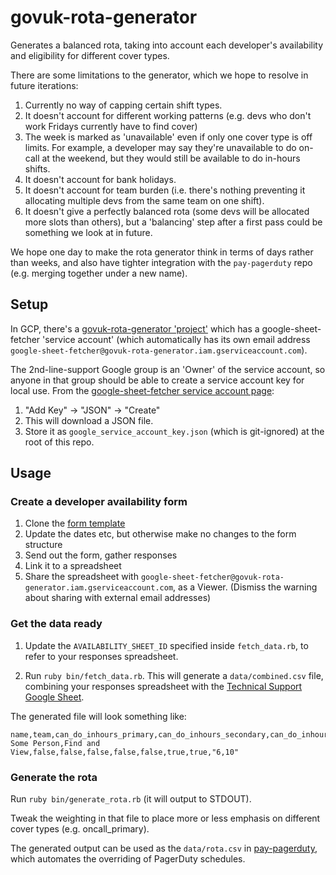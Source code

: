 # govuk-rota-generator

Generates a balanced rota, taking into account each developer's availability and eligibility for different cover types.

There are some limitations to the generator, which we hope to resolve in future iterations:

1. Currently no way of capping certain shift types.
1. It doesn't account for different working patterns (e.g. devs who don't work Fridays currently have to find cover)
1. The week is marked as 'unavailable' even if only one cover type is off limits. For example, a developer may say they're unavailable to do on-call at the weekend, but they would still be available to do in-hours shifts.
1. It doesn't account for bank holidays.
1. It doesn't account for team burden (i.e. there's nothing preventing it allocating multiple devs from the same team on one shift).
1. It doesn't give a perfectly balanced rota (some devs will be allocated more slots than others), but a 'balancing' step after a first pass could be something we look at in future.

We hope one day to make the rota generator think in terms of days rather than weeks, and also have tighter integration with the `pay-pagerduty` repo (e.g. merging together under a new name).

## Setup

In GCP, there's a [govuk-rota-generator 'project'](https://console.cloud.google.com/?project=govuk-rota-generator) which has a google-sheet-fetcher 'service account' (which automatically has its own email address `google-sheet-fetcher@govuk-rota-generator.iam.gserviceaccount.com`).

The 2nd-line-support Google group is an 'Owner' of the service account, so anyone in that group should be able to create a service account key for local use. From the [google-sheet-fetcher service account page](https://console.cloud.google.com/iam-admin/serviceaccounts/details/111167577478691063624;edit=true/keys?orgonly=true&project=govuk-rota-generator&supportedpurview=organizationId):

1. "Add Key" -> "JSON" -> "Create"
2. This will download a JSON file.
3. Store it as `google_service_account_key.json` (which is git-ignored) at the root of this repo.

## Usage

### Create a developer availability form

1. Clone the [form template](https://docs.google.com/forms/d/1PvCMjzCZeELjflHY22p6FH5rtPp3Lvql7LmHGoUSFjM/edit)
2. Update the dates etc, but otherwise make no changes to the form structure
3. Send out the form, gather responses
4. Link it to a spreadsheet
5. Share the spreadsheet with `google-sheet-fetcher@govuk-rota-generator.iam.gserviceaccount.com`, as a Viewer. (Dismiss the warning about sharing with external email addresses)

### Get the data ready

1. Update the `AVAILABILITY_SHEET_ID` specified inside `fetch_data.rb`, to refer to your responses spreadsheet.

2. Run `ruby bin/fetch_data.rb`. This will generate a `data/combined.csv` file, combining your responses spreadsheet with the [Technical Support Google Sheet](https://docs.google.com/spreadsheets/d/1OTVm_k6MDdCFN1EFzrKXWu4iIPI7uR9mssI8AMwn7lU/edit#gid=1249170615).

The generated file will look something like:

```csv
name,team,can_do_inhours_primary,can_do_inhours_secondary,can_do_inhours_primary_standby,can_do_inhours_secondary_standby,can_do_oncall_primary,can_do_oncall_secondary,forbidden_weeks
Some Person,Find and View,false,false,false,false,false,true,true,"6,10"
```

### Generate the rota

Run `ruby bin/generate_rota.rb` (it will output to STDOUT).

Tweak the weighting in that file to place more or less emphasis on different cover types (e.g. oncall_primary).

The generated output can be used as the `data/rota.csv` in [pay-pagerduty](https://github.com/alphagov/pay-pagerduty), which automates the overriding of PagerDuty schedules.
